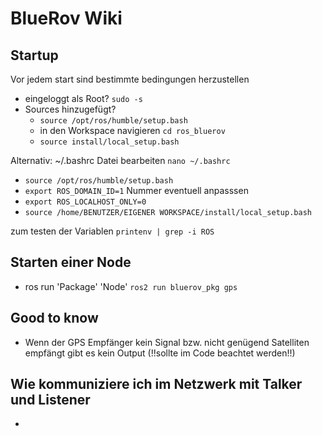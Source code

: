 # BlueRov Wiki
## Startup
Vor jedem start sind bestimmte bedingungen herzustellen
- eingeloggt als Root? `sudo -s`
- Sources hinzugefügt? 
  - `source /opt/ros/humble/setup.bash`
  - in den Workspace navigieren `cd ros_bluerov`
  - `source install/local_setup.bash` 
 
 Alternativ: ~/.bashrc Datei bearbeiten `nano ~/.bashrc`
 - `source /opt/ros/humble/setup.bash`
 - `export ROS_DOMAIN_ID=1` Nummer eventuell anpasssen
 - `export ROS_LOCALHOST_ONLY=0`
 - `source /home/BENUTZER/EIGENER WORKSPACE/install/local_setup.bash`

zum testen der Variablen `printenv | grep -i ROS`

## Starten einer Node
- ros run 'Package' 'Node' `ros2 run bluerov_pkg gps`

## Good to know
- Wenn der GPS Empfänger kein Signal bzw. nicht genügend Satelliten empfängt gibt es kein Output (!!sollte im Code beachtet werden!!)


## Wie kommuniziere ich im Netzwerk mit Talker und Listener 
- 
